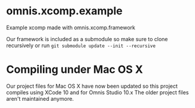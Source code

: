omnis.xcomp.example
===================

Example xcomp made with omnis.xcomp.framework

Our framework is included as a submodule so make sure to clone recursively or run `git submodule update --init --recursive`

Compiling under Mac OS X
========================
Our project files for Mac OS X have now been updated so this project compiles using XCode 10 and for Omnis Studio 10.x
The older project files aren't maintained anymore.
